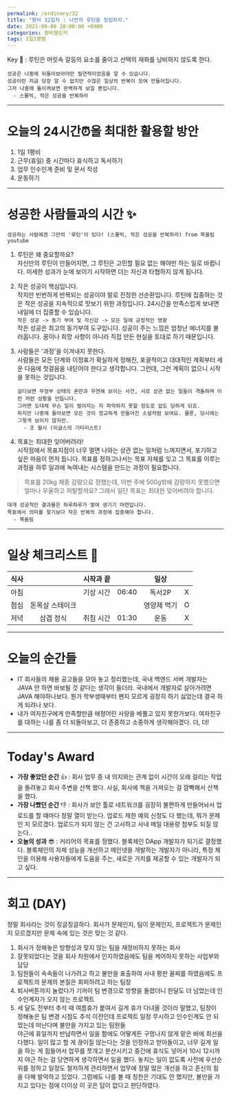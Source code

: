 ```yaml
---
permalink: /ordinary/32
title: "평비 32일차 : 나만의 루틴을 정립하자."
date: 2021-09-08 20:00:00 +0900
categories: 평비챌린지
tags: 1일1평범
---  
```

Key 🔑 : 루틴은 머릿속 갈등의 요소를 줄이고 선택의 재화를 낭비하지 않도록 한다.
```
성공은 나중에 뒤돌아보아야만 필연적이었음을 알 수 있습니다.
성공이란 지금 당장 알 수 없지만 수많은 일상의 반복이 모여 만들어집니다.
그저 나중에 돌이켜보면 완벽하게 보일 뿐입니다.
  - 스몰빅, 작은 성공을 반복하라
```

---
# 오늘의 24시간⏰을 최대한 활용할 방안  
1. 1일 1평비  
2. 근무(휴일) 중 시간마다 휴식하고 독서하기  
3. 업무 인수인계 준비 및 문서 작성  
4. 운동하기

---
# 성공한 사람들과의 시간 ✨
`성공하는 사람에겐 그만의 '루틴'이 있다! (스몰빅, 작은 성공을 반복하라) from 북올림 youtube`  
1. 루틴은 왜 중요할까요?  
  자신만의 루틴이 만들어지면, 그 루틴은 고민할 필요 없는 해야만 하는 일로 바뀝니다. 미세한 성과가 눈에 보이기 시작하면 더는 자신과 타협하지 않게 됩니다.  
2. 작은 성공이 핵심입니다.  
  작지만 빈번하게 반복되는 성공이야 말로 진정한 선순환입니다. 루틴에 집중하는 것은 작은 성공을 지속적으로 맛보기 위한 과정입니다. 24시간을 만족스럽게 보내면 내일에 더 집중할 수 있습니다.  
  `작은 성공 -> 동기 부여 및 자신감 -> 모든 일에 긍정적인 영향`  
  작은 성공은 최고의 동기부여 도구입니다. 성공이 주는 느낌은 엄청난 에너지를 불러옵니다. 꿈이나 희망 사항이 아니라 직접 만든 현실을 토대로 하기 때문입니다.  
3. 사람들은 '과정'을 이겨내지 못한다.  
  사람들은 모든 단계와 이정표가 확실하게 정해진, 포괄적이고 대대적인 계획부터 세운 다음에 첫걸음을 내딛어야 한다고 생각합니다. 그런데, 그런 계획이 없으니 시작을 못하는 것입니다.  

    ```
    살다보면 무정부 상태의 혼란과 우연해 보이는 사건, 서로 상관 없는 일들이 격돌하며 이런 저런 상황을 만듭니다.
    그러면 도대체 무슨 일이 벌어지는 지 파악하지 못할 정도로 압도 당하게 되죠.
    하지만 나중에 돌아보면 모든 것이 정교하게 만들어진 소설처럼 보여요. 물론, 당시에는 그렇게 보이지 않지만.
      - 조 월시 (이글스의 기타리스트)
    ```

4. 목표는 최대한 잊어버려라!  
  시작점에서 목표지점이 너무 멀면 나와는 상관 없는 일처럼 느껴지면서, 포기하고 싶은 마음이 먼저 듭니다. 목표를 정하고나서는 목표 자체를 잊고 그 목표를 이루는 과정을 하루 일과에 녹여내는 시스템을 만드는 과정이 필요합니다.  

  > 목표를 20kg 체중 감량으로 정했는데, 이번 주에 500g밖에 감량하지 못했으면 얼마나 우울하고 허탈할까요? 그래서 일단 목표는 최대한 잊어버려야 합니다.

  ```
  대개 성공적인 결과물은 하루하루가 쌓여 생기기 마련입니다.
  목표에서 의미를 찾기보다 작은 반복의 과정에 집중해야 합니다.
    - 북올림
  ```

---
# 일상 체크리스트 📃  

| 식사 |  | 시작과 끝 |  | 일상 |  |
|:----:|:----:|:----:|:----:|:----:|:----:|
| 아침 |  | 기상 시간 | 06:40 | 독서2P | X |
| 점심 | 돈목살 스테이크 |  |  | 영양제 먹기 | O |
| 저녁 | 삼겹 정식 | 취침 시간 | 01:30 | 운동 | X |

---
# 오늘의 순간들  
- IT 회사들의 채용 공고들을 모아 놓고 정리했는데, 국내 백엔드 서버 개발자는 JAVA 안 하면 바보될 것 같다는 생각이 들더라. 국내에서 개발자로 살아가려면 JAVA 해야하나보다. 뭔가 학부생때부터 왠지 모르게 굉장히 하기 싫었는데 결국 하게 되려나 보다.  
- 내가 여자친구에게 만족할만큼 애정어린 사랑을 베풀고 있지 못한가보다. 여자친구를 대하는 나를 좀 더 되돌아보고, 더 존중하고 소중하게 생각해야겠다. 더, 더!

---
# Today's Award  
- **가장 좋았던 순간** 👍 : 회사 업무 중 내 의지와는 관계 없이 시간이 오래 걸리는 작업을 돌려놓고 회사 주변을 산책 했다. 사실, 회사에 책을 가져오는 걸 깜빡해서 산책을 했다.  
- **가장 나빴던 순간** 👎 : 회사가 보안 툴로 네트워크를 굉장히 불편하게 만들어놔서 업로드를 할 때마다 정말 열이 받는다. 업로드 제한 예외 신청도 다 했는데, 뭐가 문제인 지 모르겠다. 업로드가 되지 않는 건 고사하고 사내 메일 대용량 첨부도 되질 않는다..  
- **오늘의 성과** 😎 : 커리어의 목표를 정했다. 블록체인 DApp 개발자가 되기로 결정했다. 블록체인의 자체 성능을 개선하고 메인넷을 개발하는 개발자가 아니라, 특정 체인을 이용해 사용자들에게 도움을 주는, 새로운 가치를 제공할 수 있는 개발자가 되고 싶다.  

---
# 회고 (DAY)
정말 회사라는 것이 징글징글하다. 회사가 문제인지, 팀이 문제인지, 프로젝트가 문제인지 모르겠지만 문제 속에 있는 것은 맞는 것 같다.  
1. 회사가 정해놓은 방향성과 맞지 않는 팀을 재정비하지 못하는 회사  
2. 잘못되었다는 것을 회사 차원에서 인지하였음에도 팀을 케어하지 못하는 사업부와 담당  
3. 팀원들이 속속들이 나가려고 하고 불만을 표출하여 사내 평판 꼴찌를 하였음에도 프로젝트의 문제의 본질은 회피하려고 하는 팀장  
4. 퇴사버튼까지 눌렀다가 기꺼이 팀 변경으로 방향을 돌렸더니 한달도 더 넘었는데 인수인계자가 오지 않는 프로젝트  
5. 세 달도 전부터 추석 때 여름휴가 붙여서 길게 휴가 다녀올 것이라 말했고, 팀장이 정해놓은 팀 변경 시점도 추석 이전인데 프로젝트 일정 무시하고 인수인계도 안 되었는데 떠난다며 불만을 가지고 있는 팀원들  
야근에 휴일까지 반납하면서 일을 함에도 어떻게든 구멍나지 않게 맡은 바에 최선을 다했다. 일이 많고 할 게 끊이질 않는다는 것을 인정하고 받아들이고, 너무 길게 일을 하는 게 힘들어서 업무를 쪼개고 분산시키고 중간에 휴식도 넣어서 10시 12시까지 야근 하는 걸 당연하게 생각하면서 일을 했다. 놓치는 일이 없도록 사전에 우선순위를 정하고 일정도 철저하게 관리하면서 업무에 정말 많은 개선을 하고 혼신의 힘을 다해 발악하고 있었다. 그럼에도 나를 볼 때 칭찬은 기대도 안 했지만, 불만을 가지고 있다는 점에 더이상 이 곳은 답이 없다고 판단하였다.